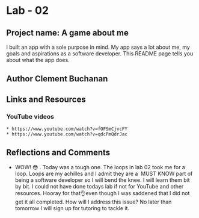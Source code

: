 # Lab - 02

## Project name: A game about me

I built an app with a sole purpose in mind. My app says a lot about me, my goals and aspirations as a software developer. This README page tells you about what the app does.

## Author Clement Buchanan

## Links and Resources

### YouTube videos
    * https://www.youtube.com/watch?v=fOFSmCjvcFY
    * https://www.youtube.com/watch?v=qdcPmQdrJac

## Reflections and Comments

* WOW! 😳 . Today was a tough one. The loops in lab 02 took me for a loop. Loops are my achilles and I admit they are a  MUST KNOW part of being a software developer so I will bend the knee. I will learn them bit by bit. I could not have done todays lab if not for YouTube and other resources. Hooray for that👌even though I was saddened that I did not get it all completed. How will I address this issue? No later than tomorrow I will sign up for tutoring to tackle it.
